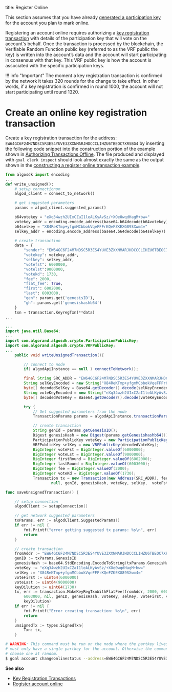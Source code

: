 title: Register Online

This section assumes that you have already [generated a participation key](generate_keys.md) for the account you plan to mark online. 

Registering an account online requires authorizing a [key registration transaction](../../feature-guides/transactions.md#key-registration-transaction) with details of the participation key that will vote on the account's behalf. Once the transaction is processed by the blockchain, the Verifiable Random Function public key (referred to as the VRF public the key) is written into the account’s data and the account will start participating in consensus with that key. This VRF public key is how the account is associated with the specific participation keys.

!!! info "Important"
	The moment a key registration transaction is confirmed by the network it takes 320 rounds for the change to take effect. In other words, if a key registration is confirmed in round 1000, the account will not start participating until round 1320.

# Create an online key registration transaction

Create a key registration transaction for the address: `EW64GC6F24M7NDSC5R3ES4YUVE3ZXXNMARJHDCCCLIHZU6TBEOC7XRSBG4` by inserting the following code snippet into the construction portion of the example shown in [Authorizing Transactions Offline](../../feature-guides/offline_transactions.md#unsigned-transaction-file-operations). The file produced and displayed with `goal clerk inspect` should look almost exactly the same as the output shown in the [constructing a register online transaction example](../../feature-guides/transactions.md#register-account-online). 


```python tab="Python"
from algosdk import encoding
...
def write_unsigned():
	# setup connectionon
    algod_client = connect_to_network()

    # get suggested parameters
    params = algod_client.suggested_params()

    b64votekey = "eXq34wzh2UIxCZaI1leALKyAvSz/+XOe0wqdHagM+bw="
    votekey_addr = encoding.encode_address(base64.b64decode(b64votekey))
    b64selkey = "X84ReKTmp+yfgmMCbbokVqeFFFrKQeFZKEXG89SXwm4="
    selkey_addr = encoding.encode_address(base64.b64decode(b64selkey))

    # create transaction
    data = {
        "sender": "EW64GC6F24M7NDSC5R3ES4YUVE3ZXXNMARJHDCCCLIHZU6TBEOC7XRSBG4",
        "votekey": votekey_addr,
        "selkey": selkey_addr,
        "votefst": 6000000,
        "votelst":9000000,
        "votekd": 1730,
        "fee": 2000,
        "flat_fee": True,
        "first": 6002000,
        "last": 6003000,
        "gen": params.get('genesisID'),
        "gh": params.get('genesishashb64')
    }
    txn = transaction.KeyregTxn(**data)
...
```

```java tab="Java"
...
import java.util.Base64;
...
import com.algorand.algosdk.crypto.ParticipationPublicKey;
import com.algorand.algosdk.crypto.VRFPublicKey;
...
    public void writeUnsignedTransaction(){

        // connect to node
        if( algodApiInstance == null ) connectToNetwork();

        final String SRC_ADDR = "EW64GC6F24M7NDSC5R3ES4YUVE3ZXXNMARJHDCCCLIHZU6TBEOC7XRSBG4";
        String selKeyEncoded = new String("X84ReKTmp+yfgmMCbbokVqeFFFrKQeFZKEXG89SXwm4=");
        byte[] decodedSelKey = Base64.getDecoder().decode(selKeyEncoded);
        String voteKeyEncoded = new String("eXq34wzh2UIxCZaI1leALKyAvSz/+XOe0wqdHagM+bw=");
        byte[] decodedVoteKey = Base64.getDecoder().decode(voteKeyEncoded);

        try {
            // Get suggested parameters from the node
            TransactionParams params = algodApiInstance.transactionParams();

            // create transaction
            String genId = params.getGenesisID();
            Digest genesisHash = new Digest(params.getGenesishashb64());
            ParticipationPublicKey voteKey = new ParticipationPublicKey(decodedSelKey);
            VRFPublicKey selKey = new VRFPublicKey(decodedVoteKey);
            BigInteger voteFst = BigInteger.valueOf(6000000);
            BigInteger voteLst = BigInteger.valueOf(9000000);
            BigInteger firstRound = BigInteger.valueOf(6002000);
            BigInteger lastRound = BigInteger.valueOf(6003000);
            BigInteger fee = BigInteger.valueOf(2000);
            BigInteger voteKd = BigInteger.valueOf(1730);
            Transaction tx = new Transaction(new Address(SRC_ADDR), fee, firstRound, lastRound,
                    null, genId, genesisHash, voteKey, selKey,  voteFst, voteLst, voteKd);
```

```go tab="Go"
func saveUnsignedTransaction() {

	// setup connection
	algodClient := setupConnection()

	// get network suggested parameters
	txParams, err := algodClient.SuggestedParams()
	if err != nil {
		fmt.Printf("error getting suggested tx params: %s\n", err)
		return
	}

	// create transaction
	fromAddr := "EW64GC6F24M7NDSC5R3ES4YUVE3ZXXNMARJHDCCCLIHZU6TBEOC7XRSBG4"
	genID := txParams.GenesisID
	genesisHash := base64.StdEncoding.EncodeToString(txParams.GenesisHash)
	voteKey := "eXq34wzh2UIxCZaI1leALKyAvSz/+XOe0wqdHagM+bw="
	selKey := "X84ReKTmp+yfgmMCbbokVqeFFFrKQeFZKEXG89SXwm4="
	voteFirst := uint64(6000000)
	voteLast := uint64(9000000)
	keyDilution := uint64(1730)
	tx, err := transaction.MakeKeyRegTxnWithFlatFee(fromAddr, 2000, 6002000,
		6003000, nil, genID, genesisHash, voteKey, selKey, voteFirst, voteLast,
		keyDilution)
	if err != nil {
		fmt.Printf("Error creating transaction: %s\n", err)
		return
	}
	unsignedTx := types.SignedTxn{
		Txn: tx,
	}
```

```zsh tab="goal"
# WARNING: This command must be run on the node where the partkey lives and the node
# must only have a single partkey for the account. Otherwise the command will
# choose one at random.
$ goal account changeonlinestatus --address=EW64GC6F24M7NDSC5R3ES4YUVE3ZXXNMARJHDCCCLIHZU6TBEOC7XRSBG4 --fee=2000 --firstvalid=6002000 --lastvalid=6003000 --online=true --txfile=online.txn
```

**See also**

- [Key Registration Transactions](../../feature-guides/transactions.md#key-registration-transaction)
- [Register account online](../../feature-guides/transactions.md#register-account-online)